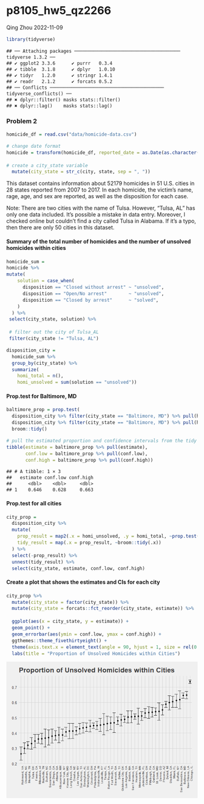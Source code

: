 p8105_hw5_qz2266
================
Qing Zhou
2022-11-09

``` r
library(tidyverse)
```

    ## ── Attaching packages ─────────────────────────────────────── tidyverse 1.3.2 ──
    ## ✔ ggplot2 3.3.6      ✔ purrr   0.3.4 
    ## ✔ tibble  3.1.8      ✔ dplyr   1.0.10
    ## ✔ tidyr   1.2.0      ✔ stringr 1.4.1 
    ## ✔ readr   2.1.2      ✔ forcats 0.5.2 
    ## ── Conflicts ────────────────────────────────────────── tidyverse_conflicts() ──
    ## ✖ dplyr::filter() masks stats::filter()
    ## ✖ dplyr::lag()    masks stats::lag()

### Problem 2

``` r
homicide_df = read.csv("data/homicide-data.csv") 
```

``` r
# change date format
homicide = transform(homicide_df, reported_date = as.Date(as.character(reported_date), "%Y%m%d")) %>%   
  
# create a city_state variable
  mutate(city_state = str_c(city, state, sep = ", "))     
```

This dataset contains information about 52179 homicides in 51 U.S.
cities in 28 states reported from 2007 to 2017. In each homicide, the
victim’s name, rage, age, and sex are reported, as well as the
disposition for each case.

Note: There are two cities with the name of Tulsa. However, “Tulsa, AL”
has only one data included. It’s possible a mistake in data entry.
Moreover, I checked online but couldn’t find a city called Tulsa in
Alabama. If it’s a typo, then there are only 50 cities in this dataset.

#### Summary of the total number of homicides and the number of unsolved homicides within cities

``` r
homicide_sum = 
homicide %>%
mutate(
    solution = case_when(
      disposition == "Closed without arrest" ~ "unsolved",
      disposition == "Open/No arrest"        ~ "unsolved",
      disposition == "Closed by arrest"      ~ "solved",
    )
  ) %>% 
 select(city_state, solution) %>% 
  
 # filter out the city of Tulsa_AL
 filter(city_state != "Tulsa, AL")   
```

``` r
disposition_city = 
  homicide_sum %>% 
  group_by(city_state) %>% 
  summarize(
    homi_total = n(),
    homi_unsolved = sum(solution == "unsolved"))
```

#### Prop.test for Baltimore, MD

``` r
baltimore_prop = prop.test(
  disposition_city %>% filter(city_state == "Baltimore, MD") %>% pull(homi_unsolved), 
  disposition_city %>% filter(city_state == "Baltimore, MD") %>% pull(homi_total)) %>% 
  broom::tidy()
```

``` r
# pull the estimated proportion and confidence intervals from the tidy dataframe.
tibble(estimate = baltimore_prop %>% pull(estimate),
       conf.low = baltimore_prop %>% pull(conf.low),
       conf.high = baltimore_prop %>% pull(conf.high))
```

    ## # A tibble: 1 × 3
    ##   estimate conf.low conf.high
    ##      <dbl>    <dbl>     <dbl>
    ## 1    0.646    0.628     0.663

#### Prop.test for all cities

``` r
city_prop = 
  disposition_city %>% 
  mutate(
    prop_result = map2(.x = homi_unsolved, .y = homi_total, ~prop.test(x = .x, n = .y)),
    tidy_result = map(.x = prop_result, ~broom::tidy(.x))
  ) %>% 
  select(-prop_result) %>% 
  unnest(tidy_result) %>% 
  select(city_state, estimate, conf.low, conf.high)
```

#### Create a plot that shows the estimates and CIs for each city

``` r
city_prop %>% 
  mutate(city_state = factor(city_state)) %>% 
  mutate(city_state = forcats::fct_reorder(city_state, estimate)) %>% 
  
  ggplot(aes(x = city_state, y = estimate)) +
  geom_point() +
  geom_errorbar(aes(ymin = conf.low, ymax = conf.high)) +
  ggthemes::theme_fivethirtyeight() +
  theme(axis.text.x = element_text(angle = 90, hjust = 1, size = rel(0.8))) +
  labs(title = "Proportion of Unsolved Homicides within Cities")
```

![](p8105_hw5_qz2266_files/figure-gfm/unnamed-chunk-4-1.png)<!-- -->
